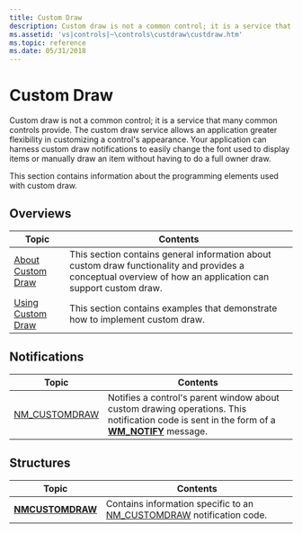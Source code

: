 ```yaml
---
title: Custom Draw
description: Custom draw is not a common control; it is a service that many common controls provide.
ms.assetid: 'vs|controls|~\controls\custdraw\custdraw.htm'
ms.topic: reference
ms.date: 05/31/2018
---
```


# Custom Draw

Custom draw is not a common control; it is a service that many common controls provide. The custom draw service allows an application greater flexibility in customizing a control's appearance. Your application can harness custom draw notifications to easily change the font used to display items or manually draw an item without having to do a full owner draw.

This section contains information about the programming elements used with custom draw.

## Overviews



| Topic                                      | Contents                                                                                                                                                               |
|--------------------------------------------|------------------------------------------------------------------------------------------------------------------------------------------------------------------------|
| [About Custom Draw](about-custom-draw.md) | This section contains general information about custom draw functionality and provides a conceptual overview of how an application can support custom draw.<br/> |
| [Using Custom Draw](using-custom-draw.md) | This section contains examples that demonstrate how to implement custom draw. <br/>                                                                              |



 

## Notifications



| Topic                               | Contents                                                                                                                                                                 |
|-------------------------------------|--------------------------------------------------------------------------------------------------------------------------------------------------------------------------|
| [NM\_CUSTOMDRAW](nm-customdraw.md) | Notifies a control's parent window about custom drawing operations. This notification code is sent in the form of a [**WM\_NOTIFY**](wm-notify.md) message. <br/> |



 

## Structures



| Topic                                | Contents                                                                                              |
|--------------------------------------|-------------------------------------------------------------------------------------------------------|
| [**NMCUSTOMDRAW**](/windows/win32/api/commctrl/ns-commctrl-nmcustomdraw) | Contains information specific to an [NM\_CUSTOMDRAW](nm-customdraw.md) notification code.<br/> |



 

 

 





